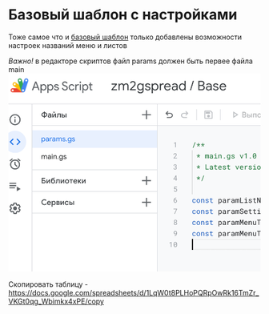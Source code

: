 # Базовый шаблон c настройками

Тоже самое что и [базовый шаблон](/templates/base)
только добавлены возможности настроек названий меню и листов 

*Важно!*
в редакторе скриптов файл params должен быть первее файла main
![](/templates/base_with_params/_images/files_order.png)



Скопировать таблицу - https://docs.google.com/spreadsheets/d/1LqW0t8PLHoPQRpOwRk16TmZr_VKGt0qg_Wbimkx4xPE/copy
